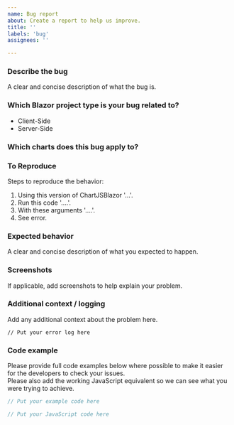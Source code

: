```yaml
---
name: Bug report
about: Create a report to help us improve.
title: ''
labels: 'bug'
assignees: ''

---
```


### Describe the bug
A clear and concise description of what the bug is.

### Which Blazor project type is your bug related to?
<!-- Remove the items which don't apply from the following list -->
- Client-Side
- Server-Side

### Which charts does this bug apply to?
<!-- Please list the charts you experienced this bug with. If it applies to all of them, just write 'all charts'. -->

### To Reproduce
Steps to reproduce the behavior:
1. Using this version of ChartJSBlazor '...'.
2. Run this code '....'.
3. With these arguments '....'.
4. See error.

### Expected behavior
A clear and concise description of what you expected to happen.

### Screenshots
If applicable, add screenshots to help explain your problem.

### Additional context / logging
Add any additional context about the problem here.

<!-- Include debugging or logging information here: -->

```batch
// Put your error log here
```
### Code example
Please provide full code examples below where possible to make it easier for the developers to check your issues.  
Please also add the working JavaScript equivalent so we can see what you were trying to achieve.
 
```csharp
// Put your example code here
```

```javascript
// Put your JavaScript code here
```